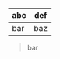 <!-- Table should stop line without |

TODO: This isn't correct as we should only be terminated by a block level element
-->

| abc | def |
| --- | --- |
| bar | baz |
> bar